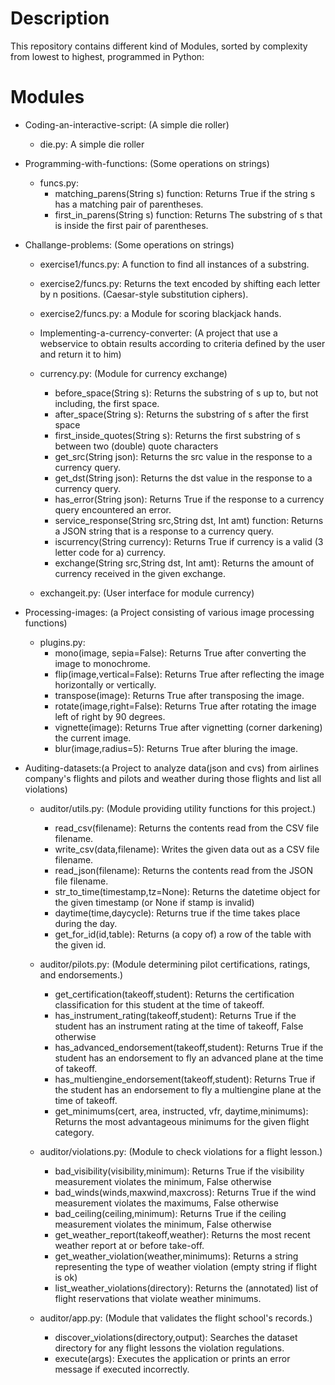 # Description
This repository contains different kind of Modules, sorted by complexity from lowest to highest, programmed in Python:
# Modules
- Coding-an-interactive-script: (A simple die roller)
  - die.py: A simple die roller

- Programming-with-functions: (Some operations on strings)
  - funcs.py: 
    - matching_parens(String s) function: Returns True if the string s has a matching pair of parentheses.
    - first_in_parens(String s) function: Returns The substring of s that is inside the first pair of parentheses.

- Challange-problems: (Some operations on strings)
  - exercise1/funcs.py: A function to find all instances of a substring.
  
  - exercise2/funcs.py: Returns the text encoded by shifting each letter by n positions. (Caesar-style substitution ciphers).
  
  - exercise2/funcs.py: a Module for scoring blackjack hands.
  
  - Implementing-a-currency-converter: (A project that use a webservice to obtain results according to criteria defined by the user and return it to him)
  - currency.py: (Module for currency exchange)
    - before_space(String s): Returns the substring of s up to, but not including, the first space.
    - after_space(String s): Returns the substring of s after the first space
    - first_inside_quotes(String s): Returns the first substring of s between two (double) quote characters
    - get_src(String json): Returns the src value in the response to a currency query.
    - get_dst(String json): Returns the dst value in the response to a currency query.
    - has_error(String json): Returns True if the response to a currency query encountered an error.
    - service_response(String src,String dst, Int amt) function: Returns a JSON string that is a response to a currency query.
    - iscurrency(String currency): Returns True if currency is a valid (3 letter code for a) currency.
    - exchange(String src,String dst, Int amt): Returns the amount of currency received in the given exchange.
  - exchangeit.py: (User interface for module currency)



- Processing-images: (a Project consisting of various image processing functions)
  - plugins.py: 
    - mono(image, sepia=False): Returns True after converting the image to monochrome.
    - flip(image,vertical=False): Returns True after reflecting the image horizontally or vertically.
    - transpose(image): Returns True after transposing the image.
    - rotate(image,right=False): Returns True after rotating the image left of right by 90 degrees.
    - vignette(image): Returns True after vignetting (corner darkening) the current image.
    - blur(image,radius=5): Returns True after bluring the image.


- Auditing-datasets:(a Project to analyze data(json and cvs) from airlines company's flights and pilots and weather during those flights and list all violations)
  - auditor/utils.py: (Module providing utility functions for this project.)
    - read_csv(filename): Returns the contents read from the CSV file filename.
    - write_csv(data,filename): Writes the given data out as a CSV file filename.
    - read_json(filename): Returns the contents read from the JSON file filename.
    - str_to_time(timestamp,tz=None): Returns the datetime object for the given timestamp (or None if stamp is invalid)
    - daytime(time,daycycle): Returns true if the time takes place during the day.
    - get_for_id(id,table): Returns (a copy of) a row of the table with the given id.
              
  - auditor/pilots.py: (Module determining pilot certifications, ratings, and endorsements.)
    - get_certification(takeoff,student): Returns the certification classification for this student at the time of takeoff.
    - has_instrument_rating(takeoff,student): Returns True if the student has an instrument rating at the time of takeoff, False otherwise
    - has_advanced_endorsement(takeoff,student): Returns True if the student has an endorsement to fly an advanced plane at the time of takeoff.
    - has_multiengine_endorsement(takeoff,student): Returns True if the student has an endorsement to fly a multiengine plane at the time of takeoff.
    - get_minimums(cert, area, instructed, vfr, daytime,minimums): Returns the most advantageous minimums for the given flight category.
              
  - auditor/violations.py: (Module to check violations for a flight lesson.)
     - bad_visibility(visibility,minimum): Returns True if the visibility measurement violates the minimum, False otherwise
     - bad_winds(winds,maxwind,maxcross): Returns True if the wind measurement violates the maximums, False otherwise
     - bad_ceiling(ceiling,minimum): Returns True if the ceiling measurement violates the minimum, False otherwise
     - get_weather_report(takeoff,weather): Returns the most recent weather report at or before take-off.
     - get_weather_violation(weather,minimums): Returns a string representing the type of weather violation (empty string if flight is ok)
     - list_weather_violations(directory): Returns the (annotated) list of flight reservations that violate weather minimums.
              
  - auditor/app.py: (Module that validates the flight school's records.)
     - discover_violations(directory,output): Searches the dataset directory for any flight lessons the violation regulations.
     - execute(args): Executes the application or prints an error message if executed incorrectly.
